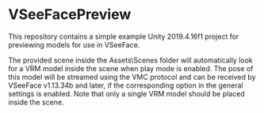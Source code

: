 # VSeeFacePreview

This repository contains a simple example Unity 2019.4.16f1 project for previewing models for use in VSeeFace.

The provided scene inside the Assets\Scenes folder will automatically look for a VRM model inside the scene when play mode is enabled. The pose of this model will be streamed using the VMC protocol and can be received by VSeeFace v1.13.34b and later, if the corresponding option in the general settings is enabled. Note that only a single VRM model should be placed inside the scene.